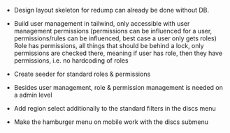 - Design layout skeleton for redump can already be done without DB.
- Build user management in tailwind, only accessible with user management permissions (permissions can be influenced for a user, permissions/rules can be influenced, best case a user only gets roles)
    Role has permissions, all things that should be behind a lock, only permissions are checked there, meaning if user has role, then they have permissions, i.e. no hardcoding of roles
- Create seeder for standard roles & permissions
- Besides user management, role & permission management is needed on a admin level

- Add region select additionally to the standard filters in the discs menu
- Make the hamburger menu on mobile work with the discs submenu